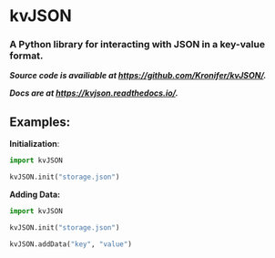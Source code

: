# kvJSON

### **A Python library for interacting with JSON in a key-value format.**

***Source code is availiable at https://github.com/Kronifer/kvJSON/.***

***Docs are at https://kvjson.readthedocs.io/.***

## Examples:

**Initialization**:

```py
import kvJSON

kvJSON.init("storage.json")
```

**Adding Data:**

```py
import kvJSON

kvJSON.init("storage.json")

kvJSON.addData("key", "value")
```



